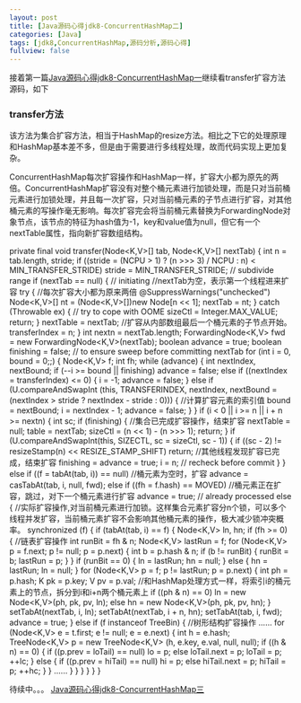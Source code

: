 ```yaml
---
layout: post
title: [Java源码心得jdk8-ConcurrentHashMap二]
categories: [Java]
tags: [jdk8,ConcurrentHashMap,源码分析,源码心得]
fullview: false
---
```

接着第一篇[Java源码心得jdk8-ConcurrentHashMap一](http://ctosb.com/article/40694842942029824)继续看transfer扩容方法源码，如下

### transfer方法

该方法为集合扩容方法，相当于HashMap的resize方法。相比之下它的处理原理和HashMap基本差不多，但是由于需要进行多线程处理，故而代码实现上更加复杂。

ConcurrentHashMap每次扩容操作和HashMap一样，扩容大小都为原先的两倍。ConcurrentHashMap扩容没有对整个桶元素进行加锁处理，而是只对当前桶元素进行加锁处理，并且每一次扩容，只对当前桶元素的子节点进行扩容，对其他桶元素的写操作毫无影响。每次扩容完会将当前桶元素替换为ForwardingNode对象节点，该节点的特征为hash值为-1，key和value值为null，但它有一个nextTable属性，指向新扩容数组结构。

private final void transfer(Node<K,V>[] tab, Node<K,V>[] nextTab) { int n = tab.length, stride; if ((stride = (NCPU > 1) ? (n >>> 3) / NCPU : n) < MIN_TRANSFER_STRIDE) stride = MIN_TRANSFER_STRIDE; // subdivide range if (nextTab == null) { // initiating //nextTab为空，表示第一个线程进来扩容 try { //每次扩容大小都为原来两倍 @SuppressWarnings("unchecked") Node<K,V>[] nt = (Node<K,V>[])new Node<?,?>[n << 1]; nextTab = nt; } catch (Throwable ex) { // try to cope with OOME sizeCtl = Integer.MAX_VALUE; return; } nextTable = nextTab; //扩容从内部数组最后一个桶元素的子节点开始。 transferIndex = n; } int nextn = nextTab.length; ForwardingNode<K,V> fwd = new ForwardingNode<K,V>(nextTab); boolean advance = true; boolean finishing = false; // to ensure sweep before committing nextTab for (int i = 0, bound = 0;;) { Node<K,V> f; int fh; while (advance) { int nextIndex, nextBound; if (--i >= bound || finishing) advance = false; else if ((nextIndex = transferIndex) <= 0) { i = -1; advance = false; } else if (U.compareAndSwapInt (this, TRANSFERINDEX, nextIndex, nextBound = (nextIndex > stride ? nextIndex - stride : 0))) { //计算扩容元素的索引值 bound = nextBound; i = nextIndex - 1; advance = false; } } if (i < 0 || i >= n || i + n >= nextn) { int sc; if (finishing) { //集合已完成扩容操作，结束扩容 nextTable = null; table = nextTab; sizeCtl = (n << 1) - (n >>> 1); return; } if (U.compareAndSwapInt(this, SIZECTL, sc = sizeCtl, sc - 1)) { if ((sc - 2) != resizeStamp(n) << RESIZE_STAMP_SHIFT) return; //其他线程发现扩容已完成，结束扩容 finishing = advance = true; i = n; // recheck before commit } } else if ((f = tabAt(tab, i)) == null) //桶元素为空时，扩容 advance = casTabAt(tab, i, null, fwd); else if ((fh = f.hash) == MOVED) //桶元素正在扩容，跳过，对下一个桶元素进行扩容 advance = true; // already processed else { //实际扩容操作,对当前桶元素进行加锁。这样集合元素扩容分n个锁，可以多个线程并发扩容，当前桶元素扩容不会影响其他桶元素的操作，极大减少锁冲突概率。 synchronized (f) { if (tabAt(tab, i) == f) { Node<K,V> ln, hn; if (fh >= 0) { //链表扩容操作 int runBit = fh & n; Node<K,V> lastRun = f; for (Node<K,V> p = f.next; p != null; p = p.next) { int b = p.hash & n; if (b != runBit) { runBit = b; lastRun = p; } } if (runBit == 0) { ln = lastRun; hn = null; } else { hn = lastRun; ln = null; } for (Node<K,V> p = f; p != lastRun; p = p.next) { int ph = p.hash; K pk = p.key; V pv = p.val; //和HashMap处理方式一样，将索引i的桶元素上的节点，拆分到i和i+n两个桶元素上 if ((ph & n) == 0) ln = new Node<K,V>(ph, pk, pv, ln); else hn = new Node<K,V>(ph, pk, pv, hn); } setTabAt(nextTab, i, ln); setTabAt(nextTab, i + n, hn); setTabAt(tab, i, fwd); advance = true; } else if (f instanceof TreeBin) { //树形结构扩容操作 ...... for (Node<K,V> e = t.first; e != null; e = e.next) { int h = e.hash; TreeNode<K,V> p = new TreeNode<K,V> (h, e.key, e.val, null, null); if ((h & n) == 0) { if ((p.prev = loTail) == null) lo = p; else loTail.next = p; loTail = p; ++lc; } else { if ((p.prev = hiTail) == null) hi = p; else hiTail.next = p; hiTail = p; ++hc; } } ...... } } } } } }

待续中。。。 [Java源码心得jdk8-ConcurrentHashMap三](http://ctosb.com/article/46546116891639808)
